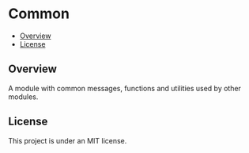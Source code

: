# Common
- [Overview](#Overview)
- [License](#License)

## Overview
A module with common messages, functions and utilities used by other modules.

## License
This project is under an MIT license.
